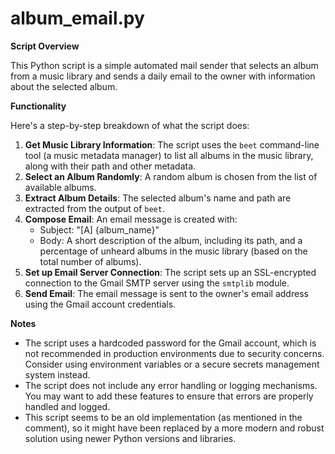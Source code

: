 # album_email.py

**Script Overview**

This Python script is a simple automated mail sender that selects an album from a music library and sends a daily email to the owner with information about the selected album.

**Functionality**

Here's a step-by-step breakdown of what the script does:

1. **Get Music Library Information**: The script uses the `beet` command-line tool (a music metadata manager) to list all albums in the music library, along with their path and other metadata.
2. **Select an Album Randomly**: A random album is chosen from the list of available albums.
3. **Extract Album Details**: The selected album's name and path are extracted from the output of `beet`.
4. **Compose Email**: An email message is created with:
	* Subject: "[A] {album_name}"
	* Body: A short description of the album, including its path, and a percentage of unheard albums in the music library (based on the total number of albums).
5. **Set up Email Server Connection**: The script sets up an SSL-encrypted connection to the Gmail SMTP server using the `smtplib` module.
6. **Send Email**: The email message is sent to the owner's email address using the Gmail account credentials.

**Notes**

* The script uses a hardcoded password for the Gmail account, which is not recommended in production environments due to security concerns. Consider using environment variables or a secure secrets management system instead.
* The script does not include any error handling or logging mechanisms. You may want to add these features to ensure that errors are properly handled and logged.
* This script seems to be an old implementation (as mentioned in the comment), so it might have been replaced by a more modern and robust solution using newer Python versions and libraries.